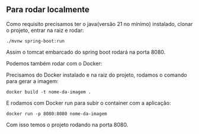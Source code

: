 ## Para rodar localmente

Como requisito precisamos ter o java(versão 21 no mínimo) instalado, clonar o projeto, entrar na raiz e rodar:

```
./mvnw spring-boot:run
```
Assim o tomcat embarcado do spring boot rodará na porta 8080.

Podemos também rodar com o Docker:

Precisamos do Docker instalado e na raiz do projeto, rodamos o comando para gerar a imagem:
```
docker build -t nome-da-imagem .
```
E rodamos com Docker run para subir o container com a aplicação:
```
docker run -p 8080:8080 nome-da-imagem
```
Com isso temos o projeto rodando na porta 8080.